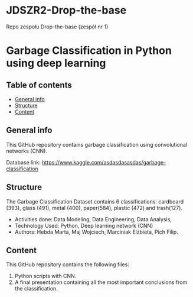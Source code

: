 # JDSZR2-Drop-the-base
Repo zespołu Drop-the-base (zespół nr 1)

# Garbage Classification in Python using deep learning

## Table of contents
* [General info](#general-info)
* [Structure](#structure)
* [Content](#content)

## General info
This GitHub repository contains garbage classification using convolutional networks (CNN). 

Database link: https://www.kaggle.com/asdasdasasdas/garbage-classification

## Structure

The Garbage Classification Dataset contains 6 classifications: cardboard (393), glass (491), metal (400), paper(584), plastic (472) and trash(127).

- Activities done: Data Modeling, Data Engineering, Data Analysis,
- Technology Used: Python, Deep learning network (CNN)
- Authors: Hebda Marta, Maj Wojciech, Marciniak Elżbieta, Pich Filip.

## Content
This GitHub repository contains the following files:
1. Python scripts with CNN.
2. A final presentation containing all the most important conclusions from the classification.
